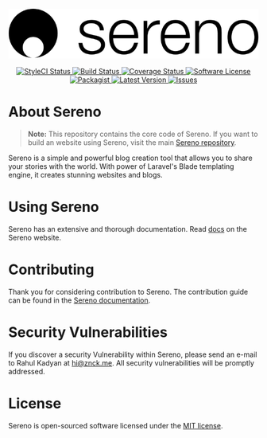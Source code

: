![](sereno.png)

<p align="center">
  <a href="https://styleci.io/repos/74711201">
    <img src="https://styleci.io/repos/74711201/shield" alt="StyleCI Status" />
  </a>
  <a href="https://circleci.com/gh/serenohq/core">
    <img src="https://circleci.com/gh/serenohq/core.svg?style=svg" alt="Build Status" />
  </a>
  <a href="https://coveralls.io/github/serenohq/core?branch=master">
    <img src="https://coveralls.io/repos/github/serenohq/core/badge.svg?branch=master&style=flat-square" alt="Coverage Status" />
  </a>
  <a href="LICENSE">
    <img src="https://img.shields.io/badge/license-MIT-brightgreen.svg?style=flat-square" alt="Software License" />
  </a>
  <a href="https://packagist.org/packages/znck/core">
    <img src="https://img.shields.io/packagist/v/sereno/core.svg?style=flat-square" alt="Packagist" />
  </a>
  <a href="https://github.com/serenohq/sereno-core/releases">
    <img src="https://img.shields.io/github/release/serenohq/core.svg?style=flat-square" alt="Latest Version" />
  </a>

  <a href="https://github.com/serenohq/core/issues">
    <img src="https://img.shields.io/github/issues/serenohq/core.svg?style=flat-square" alt="Issues" />
  </a>
</p>


# About Sereno

> **Note:** This repository contains the core code of Sereno.
> If you want to build an website using Sereno, visit the main
> [Sereno repository](https://github.com/serenohq/sereno).

Sereno is a simple and powerful blog creation tool that allows
you to share your stories with the world. With power of Laravel's
Blade templating engine, it creates stunning websites and blogs.

# Using Sereno

Sereno has an extensive and thorough documentation. Read [docs](http://sereno.in/docs)
on the Sereno website.

# Contributing

Thank you for considering contribution to Sereno. The contribution guide can be
found in the [Sereno documentation](http://sereno.in/docs/contributing).

# Security Vulnerabilities

If you discover a security Vulnerability within Sereno, please send an e-mail to
Rahul Kadyan at hi@znck.me. All security vulnerabilities will be promptly addressed.

# License

Sereno is open-sourced software licensed under the [MIT license](LICENSE.md).
